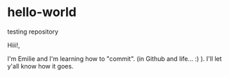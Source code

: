 # hello-world
testing repository 

Hiii!, 

I'm Emilie and I'm learning how to "commit". (in Github and life... :) ). I'll let y'all know how it goes. 
